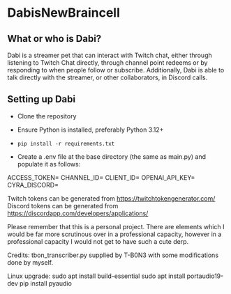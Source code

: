 # DabisNewBraincell

## What or who is Dabi?

Dabi is a streamer pet that can interact with Twitch chat, either through listening to Twitch Chat directly, through channel point redeems or by responding to when people follow or subscribe. Additionally, Dabi is able to talk directly with the streamer, or other collaborators, in Discord calls.

## Setting up Dabi

* Clone the repository

* Ensure Python is installed, preferably Python 3.12+

* `pip install -r requirements.txt`

* Create a .env file at the base directory (the same as main.py) and populate it as follows:

ACCESS_TOKEN=<replace with Twitch access token>
CHANNEL_ID=<The channel ID of the channel you want to join>
CLIENT_ID=<The same Client ID used to generate the access token>
OPENAI_API_KEY=<Your openAI API key>
CYRA_DISCORD=<Discord token>

Twitch tokens can be generated from https://twitchtokengenerator.com/
Discord tokens can be generated from https://discordapp.com/developers/applications/

Please remember that this is a personal project. There are elements which I would be far more scrutinous over in a professional capacity, however in a professional capacity I would not get to have such a cute derp.

Credits:
tbon_transcriber.py supplied by T-B0N3 with some modifications done by myself.

Linux upgrade:
sudo apt install build-essential
sudo apt install portaudio19-dev
pip install pyaudio
